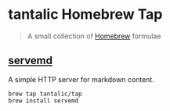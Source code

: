 # tantalic Homebrew Tap

> A small collection of [Homebrew][brew] formulae


## [servemd][servemd]

A simple HTTP server for markdown content.

```shell
brew tap tantalic/tap
brew install servemd
```

[brew]: http://brew.sh
[servemd]: https://github.com/tantalic/servemd

